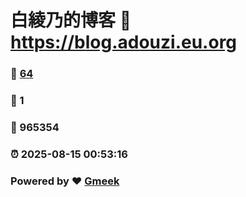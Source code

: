 # 白綾乃的博客 :link: https://blog.adouzi.eu.org 
### :page_facing_up: [64](https://blog.adouzi.eu.org/tag.html) 
### :speech_balloon: 1 
### :hibiscus: 965354 
### :alarm_clock: 2025-08-15 00:53:16 
### Powered by :heart: [Gmeek](https://github.com/Meekdai/Gmeek)
